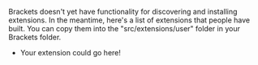 Brackets doesn't yet have functionality for discovering and installing extensions. In the meantime, here's a list of extensions that people have built. You can copy them into the "src/extensions/user" folder in your Brackets folder.

* Your extension could go here!